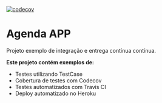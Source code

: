 [![codecov](https://codecov.io/gh/nathanbahia2/Django_TDD_CI_CD/branch/master/graph/badge.svg?token=R0MWAECBZA)](https://codecov.io/gh/nathanbahia2/Django_TDD_CI_CD)

# Agenda APP

Projeto exemplo de integração e entrega contínua contínua.

**Este projeto contém exemplos de:**
- Testes utilizando TestCase
- Cobertura de testes com Codecov
- Testes automatizados com Travis CI
- Deploy automatizado no Heroku